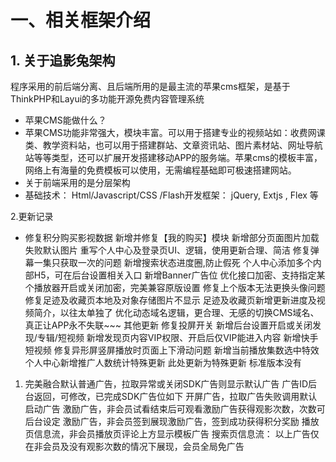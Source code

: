 # 一、相关框架介绍
## 1. 关于追影兔架构
程序采用的前后端分离、且后端所用的是最主流的苹果cms框架，是基于ThinkPHP和Layui的多功能开源免费内容管理系统
- 苹果CMS能做什么？
- 苹果CMS功能非常强大，模块丰富。可以用于搭建专业的视频站如：收费网课类、教学资料站，也可以用于搭建群站、文章资讯站、图片素材站、网址导航站等等类型，还可以扩展开发搭建移动APP的服务端。苹果cms的模板丰富，网络上有海量的免费模板可以使用，无需编程基础即可极速搭建网站。
- 关于前端采用的是分层架构
- 基础技术： Html/Javascript/CSS /Flash开发框架： jQuery, Extjs , Flex 等

2.更新记录
- 修复积分购买影视数据
新增并修复【我的购买】模块
新增部分页面图片加载失败默认图片
重写个人中心及登录页UI、逻辑，使用更新合理、简洁
修复弹幕一集只获取一次的问题
新增搜索状态进度圈,防止假死
个人中心添加多个内部H5，可在后台设置相关入口
新增Banner广告位
优化接口加密、支持指定某个播放器开启或关闭加密，完美兼容原版设置
修复上个版本无法更换头像问题修复足迹及收藏页本地及对象存储图片不显示
足迹及收藏页新增更新进度及视频简介，以往太单独了
优化动态域名逻辑，更合理、无感的切换CMS域名、真正让APP永不失联~~~ 其他更新
修复投屏开关
新增后台设置开启或关闭发现/专辑/短视频
新增发现页内容VIP权限、开启后仅VIP能进入内容
新增快手短视频
修复异形屏竖屏播放时页面上下滑动问题
新增当前播放集数选中特效个人中心新增推广人数统计特殊更新
此处更新为特殊更新 标准版本没有
1. 完美融合默认普通广告，拉取异常或关闭SDK广告则显示默认广告
广告ID后台返回，可修改，已完成SDK广告位如下
开屏广告，拉取广告失败调用默认启动广告
激励广告，非会员试看结束后可观看激励广告获得观影次数，次数可后台设定
激励广告，非会员签到展现激励广告，签到成功获得积分奖励
播放页信息流，非会员播放页评论上方显示模板广告
搜索页信息流： 以上广告仅在非会员及没有观影次数的情况下展现，会员全局免广告

 
